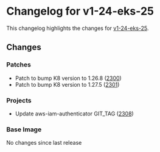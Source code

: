 # Changelog for v1-24-eks-25

This changelog highlights the changes for [v1-24-eks-25](https://github.com/aws/eks-distro/tree/v1-24-eks-25).

## Changes

### Patches
* Patch to bump K8 version to 1.26.8 ([2300](https://github.com/aws/eks-distro/pull/2300))
* Patch to bump K8 version to 1.27.5 ([2301](https://github.com/aws/eks-distro/pull/2301))

### Projects
* Update aws-iam-authenticator GIT_TAG ([2308](https://github.com/aws/eks-distro/pull/2308))

### Base Image
No changes since last release

